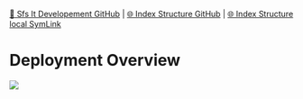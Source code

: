 [📁 Sfs It Developement GitHub](/cerulean-circle-unlimited-2cu/product/development/2cu-custom-development/sfs-it-developement.md) | [🌐 Index Structure GitHub](/cerulean-circle-unlimited-2cu/product/development/2cu-custom-development/sfs-it-developement/deployment-overview.md) | [🌐 Index Structure local SymLink](./deployment-overview.entry.md)

# Deployment Overview

![](./attachments/wordpress.failover.png.png)

